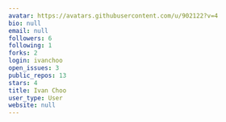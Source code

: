 ```yaml
---
avatar: https://avatars.githubusercontent.com/u/902122?v=4
bio: null
email: null
followers: 6
following: 1
forks: 2
login: ivanchoo
open_issues: 3
public_repos: 13
stars: 4
title: Ivan Choo
user_type: User
website: null
---
```

